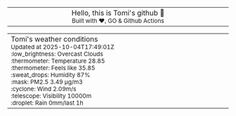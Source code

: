 
<div align="center">
<table>
<tbody>
<td align="center">
<img width="2000" height="0"><br>
Hello, this is Tomi's github 👋<br>
<sup>Built with ❤️, GO & Github Actions</sup><br>
<img width="2000" height="0">
</td>
</tbody>
</table>
</div>
<table>
<tbody>
<td align="left">
<img width="2000" height="0"><br>
Tomi's weather conditions<br>
<sup>Updated at 2025-10-04T17:49:01Z</sup><br>
<sup>:low_brightness: Overcast Clouds</sup><br>
<sup>:thermometer: Temperature 28.85 </sup><br>
<sup>:thermometer: Feels like 35.85</sup><br>
<sup>:sweat_drops: Humidity 87%</sup><br>
<sup>:mask: PM2.5 3.49 μg/m3</sup><br>
<sup>:cyclone: Wind 2.09m/s </sup><br>
<sup>:telescope: Visibility 10000m </sup><br>
<sup>:droplet: Rain 0mm/last 1h </sup><br>
<img width="2000" height="0">
</td>
<td align="left">
<img width="2000" height="0"><br>
<br>
<img width="2000" height="0">
</td>
</tbody>
</table>
</div>
    